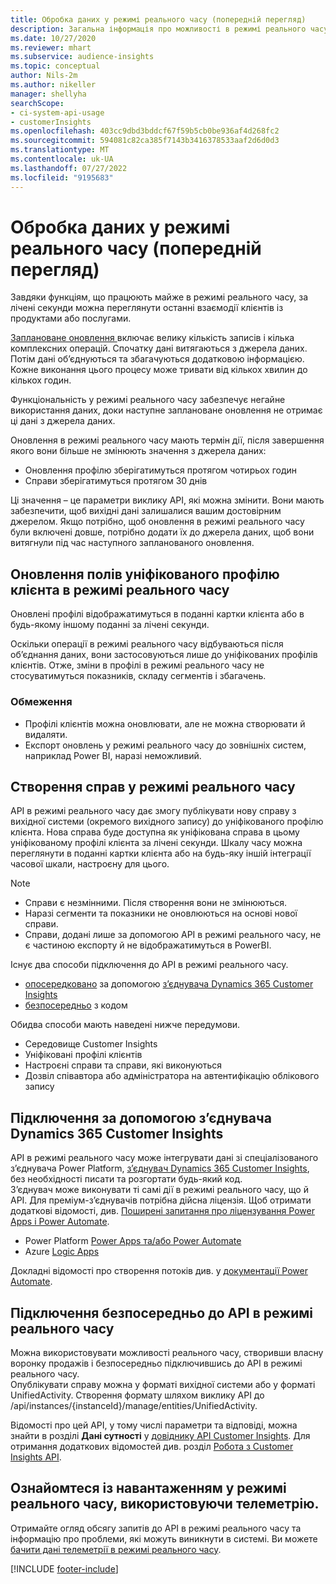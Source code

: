 ```yaml
---
title: Обробка даних у режимі реального часу (попередній перегляд)
description: Загальна інформація про можливості в режимі реального часу в Customer Insights.
ms.date: 10/27/2020
ms.reviewer: mhart
ms.subservice: audience-insights
ms.topic: conceptual
author: Nils-2m
ms.author: nikeller
manager: shellyha
searchScope:
- ci-system-api-usage
- customerInsights
ms.openlocfilehash: 403cc9dbd3bddcf67f59b5cb0be936af4d268fc2
ms.sourcegitcommit: 594081c82ca385f7143b3416378533aaf2d6d0d3
ms.translationtype: MT
ms.contentlocale: uk-UA
ms.lasthandoff: 07/27/2022
ms.locfileid: "9195683"
---
```

# <a name="real-time-data-ingestion-preview"></a>Обробка даних у режимі реального часу (попередній перегляд)

Завдяки функціям, що працюють майже в режимі реального часу, за лічені секунди можна переглянути останні взаємодії клієнтів із продуктами або послугами.

[Заплановане оновлення ](system.md#schedule-tab)включає велику кількість записів і кілька комплексних операцій. Спочатку дані витягаються з джерела даних. Потім дані об’єднуються та збагачуються додатковою інформацією. Кожне виконання цього процесу може тривати від кількох хвилин до кількох годин.

Функціональність у режимі реального часу забезпечує негайне використання даних, доки наступне заплановане оновлення не отримає ці дані з джерела даних.

Оновлення в режимі реального часу мають термін дії, після завершення якого вони більше не змінюють значення з джерела даних:

- Оновлення профілю зберігатимуться протягом чотирьох годин
- Справи зберігатимуться протягом 30 днів

Ці значення – це параметри виклику API, які можна змінити. Вони мають забезпечити, щоб вихідні дані залишалися вашим достовірним джерелом. Якщо потрібно, щоб оновлення в режимі реального часу були включені довше, потрібно додати їх до джерела даних, щоб вони витягнули під час наступного запланованого оновлення.

## <a name="real-time-update-of-the-unified-customer-profile-fields"></a>Оновлення полів уніфікованого профілю клієнта в режимі реального часу

Оновлені профілі відображатимуться в поданні картки клієнта або в будь-якому іншому поданні за лічені секунди.

Оскільки операції в режимі реального часу відбуваються після об’єднання даних, вони застосовуються лише до уніфікованих профілів клієнтів. Отже, зміни в профілі в режимі реального часу не стосуватимуться показників, складу сегментів і збагачень.

### <a name="limitations"></a>Обмеження

- Профілі клієнтів можна оновлювати, але не можна створювати й видаляти.
- Експорт оновлень у режимі реального часу до зовнішніх систем, наприклад Power BI, наразі неможливий.

## <a name="real-time-creation-of-activities"></a>Створення справ у режимі реального часу

API в режимі реального часу дає змогу публікувати нову справу з вихідної системи (окремого вихідного запису) до уніфікованого профілю клієнта. Нова справа буде доступна як уніфікована справа в цьому уніфікованому профілі клієнта за лічені секунди. Шкалу часу можна переглянути в поданні картки клієнта або на будь-яку іншій інтеграції часової шкали, настроєну для цього.

> [!NOTE]
>
> - Справи є незмінними. Після створення вони не змінюються.
> - Наразі сегменти та показники не оновлюються на основі нової справи.
> - Справи, додані лише за допомогою API в режимі реального часу, не є частиною експорту й не відображатимуться в PowerBI.

Існує два способи підключення до API в режимі реального часу.

- [опосередковано](#connect-via-the-dynamics-365-customer-insights-connector) за допомогою [з’єднувача Dynamics 365 Customer Insights](/connectors/customerinsights/)
- [безпосередньо](#connect-directly-to-the-real-time-api) з кодом

Обидва способи мають наведені нижче передумови.

- Середовище Customer Insights
- Уніфіковані профілі клієнтів
- Настроєні справи та справи, які виконуються
- Дозвіл співавтора або адміністратора на автентифікацію облікового запису

## <a name="connect-via-the-dynamics-365-customer-insights-connector"></a>Підключення за допомогою з’єднувача Dynamics 365 Customer Insights

API в режимі реального часу може інтегрувати дані зі спеціалізованого з’єднувача Power Platform, [з’єднувач Dynamics 365 Customer Insights](/connectors/customerinsights/), без необхідності писати та розгортати будь-який код.    
З’єднувач може виконувати ті самі дії в режимі реального часу, що й API. Для преміум-з’єднувачів потрібна дійсна ліцензія. Щоб отримати додаткові відомості, див. [Поширені запитання про ліцензування Power Apps і Power Automate](/power-platform/admin/powerapps-flow-licensing-faq).

- Power Platform [Power Apps та/або Power Automate](/connectors/)
- Azure [Logic Apps](/azure/connectors/apis-list)

Докладні відомості про створення потоків див. у [документації Power Automate](/power-automate/).

## <a name="connect-directly-to-the-real-time-api"></a>Підключення безпосередньо до API в режимі реального часу

Можна використовувати можливості реального часу, створивши власну воронку продажів і безпосередньо підключившись до API в режимі реального часу.    
Опублікувати справу можна у форматі вихідної системи або у форматі UnifiedActivity. Створення формату шляхом виклику API до /api/instances/{instanceId}/manage/entities/UnifiedActivity.

Відомості про цей API, у тому числі параметри та відповіді, можна знайти в розділі **Дані сутності** у [довіднику API Customer Insights](https://developer.ci.ai.dynamics.com/api-details#api=CustomerInsights). Для отримання додаткових відомостей див. розділ [Робота з Customer Insights API](apis.md).

## <a name="understand-your-real-time-usage-with-telemetry"></a>Ознайомтеся із навантаженням у режимі реального часу, використовуючи телеметрію.

Отримайте огляд обсягу запитів до API в режимі реального часу та інформацію про проблеми, які можуть виникнути в системі. Ви можете [бачити дані телеметрії в режимі реального часу](system.md#api-usage-tab). 


[!INCLUDE [footer-include](includes/footer-banner.md)]
